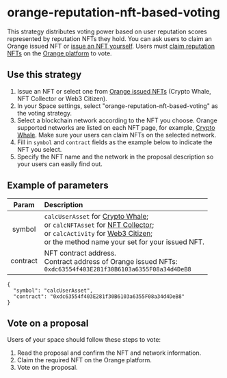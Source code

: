 # orange-reputation-nft-based-voting

This strategy distributes voting power based on user reputation scores represented by reputation NFTs they hold. You can ask users to claim an Orange issued NFT or [issue an NFT yourself](https://docs.orangeprotocol.io/developer-guides/issue-reputation-nfts).
Users must [claim reputation NFTs](https://docs.orangeprotocol.io/user-guides/claim-orange-nfts) on the [Orange platform](https://www.orangeprotocol.io/) to vote.

## Use this strategy

1. Issue an NFT or select one from [Orange issued NFTs](https://app.orangeprotocol.io/) (Crypto Whale, NFT Collector or Web3 Citizen).
2. In your Space settings, select "orange-reputation-nft-based-voting" as the voting strategy.
3.  Select a blockchain network according to the NFT you choose. Orange supported networks are listed on each NFT page, for example, [Crypto Whale](https://app.orangeprotocol.io/nft/1). Make sure your users can claim NFTs on the selected network.
4. Fill in `symbol` and `contract` fields as the example below to indicate the NFT you select.
5. Specify the NFT name and the network in the proposal description so your users can easily find out.

## Example of parameters

|   Param    | Description                                                                                               |
| :------: | :-------------------------------------------------------------------------------------------------------- |
|  symbol  | `calcUserAsset` for [Crypto Whale](https://app.orangeprotocol.io/nft/1); <br> or `calcNFTAsset` for [NFT Collector](https://app.orangeprotocol.io/nft/2); <br> or `calcActivity` for [Web3 Citizen](https://app.orangeprotocol.io/nft/3); <br>or the method name your set for your issued NFT. |
| contract | NFT contract address. <br>Contract address of Orange issued NFTs: <br>`0xdc63554f403E281f30B6103a6355F08a34d4DeB8`                  |

```
{
  "symbol": "calcUserAsset",
  "contract": "0xdc63554f403E281f30B6103a6355F08a34d4DeB8"
}
```

## Vote on a proposal

Users of your space should follow these steps to vote:

1. Read the proposal and confirm the NFT and network information.
2. Claim the required NFT on the Orange platform.
3. Vote on the proposal.
